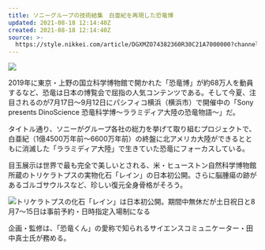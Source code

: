 ```yaml
---
title: ソニーグループの技術結集　白亜紀を再現した恐竜博
updated: 2021-08-18 12:14:40Z
created: 2021-08-18 12:14:40Z
source: >-
  https://style.nikkei.com/article/DGXMZO74382360R30C21A7000000?channel=DF280120166614&n_cid=LMNST020
---
```


[![](https://www.nikkei.com/edit/bp/nikkei_ent_logo.png)](http://ent.nikkeibp.co.jp/ent/index.shtml?n_cid=nbpds_klogo)

2019年に東京・上野の国立科学博物館で開かれた「恐竜博」が約68万人を動員するなど、恐竜は日本の博覧会で屈指の人気コンテンツである。そして今夏、注目されるのが7月17日～9月12日にパシフィコ横浜（横浜市）で開催中の「Sony presents DinoScience 恐竜科学博～ララミディア大陸の恐竜物語～」だ。

タイトル通り、ソニーがグループ各社の総力を挙げて取り組むプロジェクトで、白亜紀（1億4500万年前～6600万年前）の終盤に北アメリカ大陸ができるとともに消滅した「ララミディア大陸」で生きていた恐竜にフォーカスしている。

目玉展示は世界で最も完全で美しいとされる、米・ヒューストン自然科学博物館所蔵のトリケラトプスの実物化石「レイン」の日本初公開。さらに脳腫瘍の跡があるゴルゴサウルスなど、珍しい復元全身骨格がそろう。

![](https://article-image-ix.nikkei.com/https%3A%2F%2Fimgix-proxy.n8s.jp%2Fcontent%2Fpic%2F20210815%2F96958A9F889DE5E6E1EAE0E1E4E2E1E3E2E5E0E2E0E3E2E2E2E2E2E2-DSXZZO7438238031072021000000-PN1-2.jpg?auto=format%2Ccompress&ch=Width%2CDPR&ixlib=php-1.2.1&w=630&s=a18c698529492e3436623974cb223d72)トリケラトプスの化石「レイン」は日本初公開。期間中無休だが土日祝日と8月7～15日は事前予約・日時指定入場制になる

企画・監修は、「恐竜くん」の愛称で知られるサイエンスコミュニケーター・田中真士氏が務める。